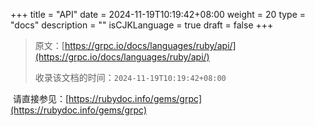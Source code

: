 +++
title = "API"
date = 2024-11-19T10:19:42+08:00
weight = 20
type = "docs"
description = ""
isCJKLanguage = true
draft = false
+++

> 原文：[https://grpc.io/docs/languages/ruby/api/](https://grpc.io/docs/languages/ruby/api/)
>
> 收录该文档的时间：`2024-11-19T10:19:42+08:00`

​	请直接参见：[https://rubydoc.info/gems/grpc](https://rubydoc.info/gems/grpc)
